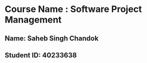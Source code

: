 # **Course Name : Software Project Management**
## **Name: Saheb Singh Chandok**
## **Student ID: 40233638**
